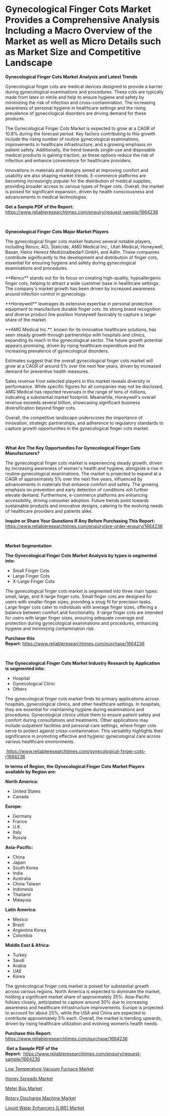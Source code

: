 <p><h1>Gynecological Finger Cots Market Provides a Comprehensive Analysis Including a Macro Overview of the Market as well as Micro Details such as Market Size and Competitive Landscape</h1></p><p><strong>Gynecological Finger Cots Market Analysis and Latest Trends</strong></p>
<p><p>Gynecological finger cots are medical devices designed to provide a barrier during gynecological examinations and procedures. These cots are typically made from latex or nitrile and help to ensure hygiene and safety by minimizing the risk of infection and cross-contamination. The increasing awareness of personal hygiene in healthcare settings and the rising prevalence of gynecological disorders are driving demand for these products.</p><p>The Gynecological Finger Cots Market is expected to grow at a CAGR of 10.8% during the forecast period. Key factors contributing to this growth include the rising number of routine gynecological examinations, improvements in healthcare infrastructure, and a growing emphasis on patient safety. Additionally, the trend towards single-use and disposable medical products is gaining traction, as these options reduce the risk of infection and enhance convenience for healthcare providers.</p><p>Innovations in materials and designs aimed at improving comfort and usability are also shaping market trends. E-commerce platforms are becoming increasingly popular for the distribution of medical supplies, providing broader access to various types of finger cots. Overall, the market is poised for significant expansion, driven by health consciousness and advancements in medical technologies.</p></p>
<p><strong>Get a Sample PDF of the Report:&nbsp;</strong> <a href="https://www.reliableresearchtimes.com/enquiry/request-sample/1664236?utm_campaign=1398&utm_medium=2&utm_source=Github&utm_content=ia&utm_term=28092024&utm_id=gynecological-finger-cots">https://www.reliableresearchtimes.com/enquiry/request-sample/1664236</a></p>
<p>&nbsp;</p>
<p><strong>Gynecological Finger Cots Major Market Players</strong></p>
<p><p>The gynecological finger cots market features several notable players, including Renco, ACL Staticide, AMG Medical Inc., Utah Medical, Honeywell, Basan, Heinz Herenz Medizinalbedarf GmbH, and Adlin. These companies contribute significantly to the development and distribution of finger cots, essential for ensuring hygiene and safety during gynecological examinations and procedures.</p><p>**Renco** stands out for its focus on creating high-quality, hypoallergenic finger cots, helping to attract a wide customer base in healthcare settings. The company's market growth has been driven by increased awareness around infection control in gynecology.</p><p>**Honeywell** leverages its extensive expertise in personal protective equipment to manufacture durable finger cots. Its strong brand recognition and diverse product line position Honeywell favorably to capture a larger share of the market.</p><p>**AMG Medical Inc.**, known for its innovative healthcare solutions, has seen steady growth through partnerships with hospitals and clinics, expanding its reach in the gynecological sector. The future growth potential appears promising, driven by rising healthcare expenditure and the increasing prevalence of gynecological disorders.</p><p>Estimates suggest that the overall gynecological finger cots market will grow at a CAGR of around 5% over the next few years, driven by increased demand for preventive health measures.</p><p>Sales revenue from selected players in this market reveals diversity in performance. While specific figures for all companies may not be disclosed, AMG Medical has reported revenues in the range of tens of millions, indicating a substantial market footprint. Meanwhile, Honeywell's overall revenue exceeds several billion, showcasing significant business diversification beyond finger cots.</p><p>Overall, the competitive landscape underscores the importance of innovation, strategic partnerships, and adherence to regulatory standards to capture growth opportunities in the gynecological finger cots market.</p></p>
<p>&nbsp;</p>
<p><strong>What Are The Key Opportunities For Gynecological Finger Cots Manufacturers?</strong></p>
<p><p>The gynecological finger cots market is experiencing steady growth, driven by increasing awareness of women's health and hygiene, alongside a rise in routine gynecological examinations. The market is projected to expand at a CAGR of approximately 5% over the next five years, influenced by advancements in materials that enhance comfort and safety. The growing emphasis on prevention and early detection of conditions will further elevate demand. Furthermore, e-commerce platforms are enhancing accessibility, driving consumer adoption. Future trends point towards sustainable products and innovative designs, catering to the evolving needs of healthcare providers and patients alike.</p></p>
<p><strong>Inquire or Share Your Questions If Any Before Purchasing This Report:</strong> <a href="https://www.reliableresearchtimes.com/enquiry/pre-order-enquiry/1664236?utm_campaign=1398&utm_medium=2&utm_source=Github&utm_content=ia&utm_term=28092024&utm_id=gynecological-finger-cots">https://www.reliableresearchtimes.com/enquiry/pre-order-enquiry/1664236</a></p>
<p>&nbsp;</p>
<p><strong>Market Segmentation</strong></p>
<p><strong>The Gynecological Finger Cots Market Analysis by types is segmented into:</strong></p>
<p><ul><li>Small Finger Cots</li><li>Large Finger Cots</li><li>X-Large Finger Cots</li></ul></p>
<p><p>The gynecological finger cots market is segmented into three main types: small, large, and X-large finger cots. Small finger cots are designed for users with smaller finger sizes, providing a snug fit for precision tasks. Large finger cots cater to individuals with average finger sizes, offering a balance between comfort and functionality. X-large finger cots are intended for users with larger finger sizes, ensuring adequate coverage and protection during gynecological examinations and procedures, enhancing hygiene and minimizing contamination risk.</p></p>
<p><strong>Purchase this Report:&nbsp;</strong><a href="https://www.reliableresearchtimes.com/purchase/1664236?utm_campaign=1398&utm_medium=2&utm_source=Github&utm_content=ia&utm_term=28092024&utm_id=gynecological-finger-cots">https://www.reliableresearchtimes.com/purchase/1664236</a></p>
<p>&nbsp;</p>
<p><strong>The Gynecological Finger Cots Market Industry Research by Application is segmented into:</strong></p>
<p><ul><li>Hospital</li><li>Gynecological Clinic</li><li>Others</li></ul></p>
<p><p>The gynecological finger cots market finds its primary applications across hospitals, gynecological clinics, and other healthcare settings. In hospitals, they are essential for maintaining hygiene during examinations and procedures. Gynecological clinics utilize them to ensure patient safety and comfort during consultations and treatments. Other applications may include outpatient facilities and personal care settings, where finger cots serve to protect against cross-contamination. This versatility highlights their significance in promoting effective and hygienic gynecological care across various healthcare environments.</p></p>
<p><a href="https://www.reliableresearchtimes.com/gynecological-finger-cots-r1664236?utm_campaign=1398&utm_medium=2&utm_source=Github&utm_content=ia&utm_term=28092024&utm_id=gynecological-finger-cots">&nbsp;https://www.reliableresearchtimes.com/gynecological-finger-cots-r1664236</a></p>
<p><strong>In terms of Region, the Gynecological Finger Cots Market Players available by Region are:</strong></p>
<p>
    <p> <strong> North America: </strong>
        <ul>
            <li>United States</li>
            <li>Canada</li>
        </ul>
        </p> 
    <p> <strong> Europe: </strong>
        <ul>
            <li>Germany</li>
            <li>France</li>
            <li>U.K.</li>
            <li>Italy</li>
            <li>Russia</li>
        </ul>
        </p> 
    <p> <strong> Asia-Pacific: </strong>
        <ul>
            <li>China</li>
            <li>Japan</li>
            <li>South Korea</li>
            <li>India</li>
            <li>Australia</li>
            <li>China Taiwan</li>
            <li>Indonesia</li>
            <li>Thailand</li>
            <li>Malaysia</li>
        </ul>
        </p> 
    <p> <strong> Latin America: </strong>
        <ul>
            <li>Mexico</li>
            <li>Brazil</li>
            <li>Argentina Korea</li>
            <li>Colombia</li>
        </ul>
        </p> 
    <p> <strong> Middle East & Africa: </strong>
        <ul>
            <li>Turkey</li>
            <li>Saudi</li>
            <li>Arabia</li>
            <li>UAE</li>
            <li>Korea</li>
        </ul>
    </p>
    </p>
<p><p>The gynecological finger cots market is poised for substantial growth across various regions. North America is expected to dominate the market, holding a significant market share of approximately 35%. Asia-Pacific follows closely, anticipated to capture around 30% due to increasing awareness and healthcare infrastructure improvements. Europe is projected to account for about 25%, while the USA and China are expected to contribute approximately 5% each. Overall, the market is trending upwards, driven by rising healthcare utilization and evolving women’s health needs.</p></p>
<p><strong>Purchase this Report: </strong><a href="https://www.reliableresearchtimes.com/purchase/1664236?utm_campaign=1398&utm_medium=2&utm_source=Github&utm_content=ia&utm_term=28092024&utm_id=gynecological-finger-cots">https://www.reliableresearchtimes.com/purchase/1664236</a></p>
<p>&nbsp;<strong>Get a Sample PDF of the Report:&nbsp;&nbsp;</strong><a href="https://www.reliableresearchtimes.com/enquiry/request-sample/1664236?utm_campaign=1398&utm_medium=2&utm_source=Github&utm_content=ia&utm_term=28092024&utm_id=gynecological-finger-cots">https://www.reliableresearchtimes.com/enquiry/request-sample/1664236</a></p>
<p><strong></strong></p>
<p><p><a href="https://www.linkedin.com/pulse/low-temperature-vacuum-furnace-market-share-size-trends-industry-otmee?utm_campaign=1398&utm_medium=2&utm_source=Github&utm_content=ia&utm_term=28092024&utm_id=gynecological-finger-cots">Low Temperature Vacuum Furnace Market</a></p><p><a href="https://issuu.com/reportprime-2/docs/honey-spreads-market-size-2030.pptx_ac8a63ff267969?utm_campaign=1398&utm_medium=2&utm_source=Github&utm_content=ia&utm_term=28092024&utm_id=gynecological-finger-cots">Honey Spreads Market</a></p><p><a href="https://www.linkedin.com/pulse/how-regions-adapting-meter-box-market-global-trends-overview-lkjre?utm_campaign=1398&utm_medium=2&utm_source=Github&utm_content=ia&utm_term=28092024&utm_id=gynecological-finger-cots">Meter Box Market</a></p><p><a href="https://www.linkedin.com/pulse/rotary-discharge-machine-market-industry-landscape-growth-trajectories-qfyze?utm_campaign=1398&utm_medium=2&utm_source=Github&utm_content=ia&utm_term=28092024&utm_id=gynecological-finger-cots">Rotary Discharge Machine Market</a></p><p><a href="https://issuu.com/reportprime-2/docs/liquid-water-enhancers-lwe-market-s_47b0007f407399?utm_campaign=1398&utm_medium=2&utm_source=Github&utm_content=ia&utm_term=28092024&utm_id=gynecological-finger-cots">Liquid Water Enhancers (LWE) Market</a></p></p>